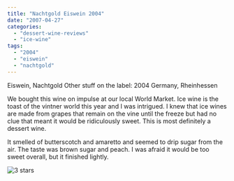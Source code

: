 ```yaml
---
title: "Nachtgold Eiswein 2004"
date: "2007-04-27"
categories: 
  - "dessert-wine-reviews"
  - "ice-wine"
tags: 
  - "2004"
  - "eiswein"
  - "nachtgold"
---
```


Eiswein, Nachtgold Other stuff on the label: 2004 Germany, Rheinhessen

We bought this wine on impulse at our local World Market. Ice wine is the toast of the vintner world this year and I was intrigued. I knew that ice wines are made from grapes that remain on the vine until the freeze but had no clue that meant it would be ridiculously sweet. This is most definitely a dessert wine.

It smelled of butterscotch and amaretto and seemed to drip sugar from the air. The taste was brown sugar and peach. I was afraid it would be too sweet overall, but it finished lightly.

![3 stars](http://www.rebeccagomezfarrell.com/wp-content/uploads/2009/02/rating_avocado1.gif "rating_avocado1")
